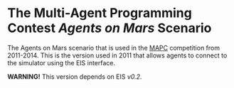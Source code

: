# The Multi-Agent Programming Contest *Agents on Mars* Scenario

The Agents on Mars scenario that is used in the [MAPC](https://multiagentcontest.org/) competition from 2011-2014. This is the version used in 2011 that allows agents to connect to the simulator using the EIS interface. 

**WARNING!** This version depends on EIS *v0.2*.
